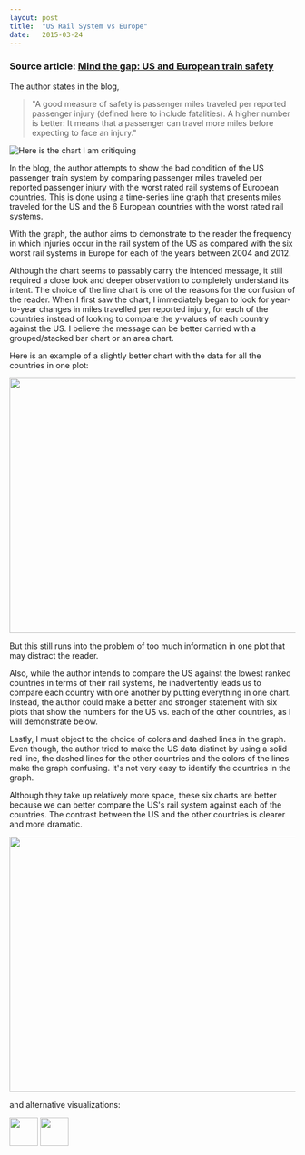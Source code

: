 ```yaml
---
layout: post
title:  "US Rail System vs Europe"
date:   2015-03-24
---
```


<h3> Source article: <a href='https://www.aei.org/publication/mind-the-gap-us-and-european-train-safety/'>Mind the gap: US and European train safety</a> </h3>

The author  states in the blog, 
 <blockquote>   "A good measure of safety is passenger miles traveled per reported passenger injury (defined here to include fatalities). A higher number is better: It means that a passenger can travel more miles before expecting to face an injury." </blockquote>

![Here is the chart I am critiquing](/assets/source_chart.jpg)

In the blog, the author attempts to show the bad condition of the US passenger train system by comparing passenger miles traveled per reported passenger injury with the worst rated rail systems of European countries. This is done using a time-series line graph that presents miles traveled for the US and the 6 European countries with the worst rated rail systems. </p>

With the graph, the author aims to demonstrate to the reader the frequency in which injuries occur in the rail system of the US as compared with the six worst rail systems in Europe for each of the years between 2004 and 2012.

Although the chart seems to passably carry the intended message, it still required a close look and deeper observation to completely understand its intent. The choice of the line chart is one of the reasons for the confusion of the reader. When I first saw the chart, I immediately began to look for year-to-year changes in miles travelled per reported injury, for each of the countries instead of looking to compare the y-values of each country against the US. I believe the message can be better carried with a grouped/stacked bar chart or an area chart. 

Here is an example of a slightly better chart with the data for all the countries in one plot:

<a href="/assets/grouped_all.png"><img src="/assets/grouped_all.png" width="685" height="450" /> </a>

But this still runs into the problem of too much information in one plot that may distract the reader.

Also, while the author intends to compare the US against the lowest ranked countries in terms of their rail systems, he inadvertently leads us to compare each country with one another by putting everything in one chart. Instead, the author could make a better and stronger statement with six plots that show the numbers for the US vs. each of the other countries, as I will demonstrate below.

Lastly, I must object to the choice of colors and dashed lines in the graph. Even though, the author tried to make the US data distinct by using a solid red line, the dashed lines for the other countries and the colors of the lines make the graph confusing. It's not very easy to identify the countries in the graph.

Although they take up relatively more space, these six charts are better because we can better compare the US's rail system against each of the countries. The contrast between the US and the other countries is clearer and more dramatic.


<a href='/assets/plots.png'><img src="/assets/plots.png" width="685" height="450"/></a>

and alternative visualizations:

<a href='/assets/alt_bar.png'><img src="/assets/alt_bar.png" width="50" height="50"/></a>
<a href='/assets/alt_line.png'><img src="/assets/alt_line.png" width="50" height="50"/></a>
